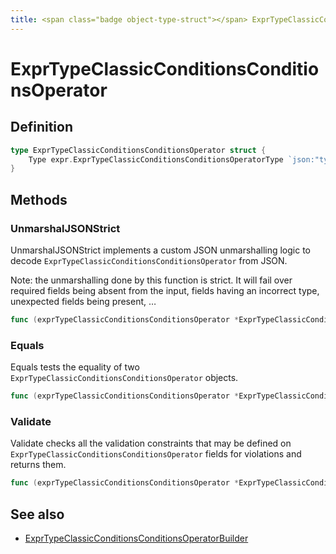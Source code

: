 ```yaml
---
title: <span class="badge object-type-struct"></span> ExprTypeClassicConditionsConditionsOperator
---
```

# <span class="badge object-type-struct"></span> ExprTypeClassicConditionsConditionsOperator

## Definition

```go
type ExprTypeClassicConditionsConditionsOperator struct {
    Type expr.ExprTypeClassicConditionsConditionsOperatorType `json:"type"`
}
```
## Methods

### <span class="badge object-method"></span> UnmarshalJSONStrict

UnmarshalJSONStrict implements a custom JSON unmarshalling logic to decode `ExprTypeClassicConditionsConditionsOperator` from JSON.

Note: the unmarshalling done by this function is strict. It will fail over required fields being absent from the input, fields having an incorrect type, unexpected fields being present, …

```go
func (exprTypeClassicConditionsConditionsOperator *ExprTypeClassicConditionsConditionsOperator) UnmarshalJSONStrict(raw []byte) error
```

### <span class="badge object-method"></span> Equals

Equals tests the equality of two `ExprTypeClassicConditionsConditionsOperator` objects.

```go
func (exprTypeClassicConditionsConditionsOperator *ExprTypeClassicConditionsConditionsOperator) Equals(other ExprTypeClassicConditionsConditionsOperator) bool
```

### <span class="badge object-method"></span> Validate

Validate checks all the validation constraints that may be defined on `ExprTypeClassicConditionsConditionsOperator` fields for violations and returns them.

```go
func (exprTypeClassicConditionsConditionsOperator *ExprTypeClassicConditionsConditionsOperator) Validate() error
```

## See also

 * <span class="badge builder"></span> [ExprTypeClassicConditionsConditionsOperatorBuilder](./builder-ExprTypeClassicConditionsConditionsOperatorBuilder.md)
